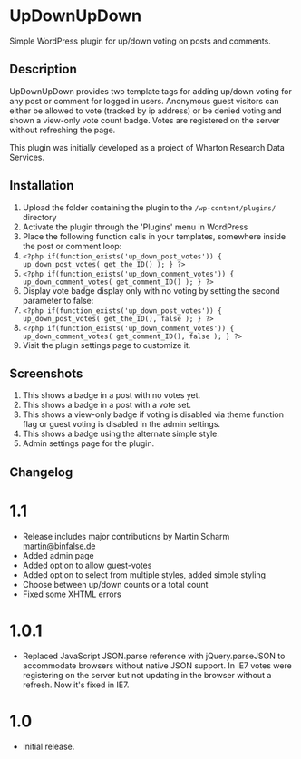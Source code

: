 # UpDownUpDown #

Simple WordPress plugin for up/down voting on posts and comments.

## Description ##

UpDownUpDown provides two template tags for adding up/down voting for any post or comment for logged in users. Anonymous guest visitors can either be allowed to vote (tracked by ip address) or be denied voting and shown a view-only vote count badge. Votes are registered on the server without refreshing the page.

This plugin was initially developed as a project of Wharton Research Data Services.
  
## Installation ##

1. Upload the folder containing the plugin to the `/wp-content/plugins/` directory
1. Activate the plugin through the 'Plugins' menu in WordPress
1. Place the following function calls in your templates, somewhere inside the post or comment loop:
  1. `<?php if(function_exists('up_down_post_votes')) { up_down_post_votes( get_the_ID() ); } ?>`
  1. `<?php if(function_exists('up_down_comment_votes')) { up_down_comment_votes( get_comment_ID() ); } ?>`
1. Display vote badge display only with no voting by setting the second parameter to false:
  1. `<?php if(function_exists('up_down_post_votes')) { up_down_post_votes( get_the_ID(), false ); } ?>`
  1. `<?php if(function_exists('up_down_comment_votes')) { up_down_comment_votes( get_comment_ID(), false ); } ?>`
1. Visit the plugin settings page to customize it.

## Screenshots ##

1. This shows a badge in a post with no votes yet.
2. This shows a badge in a post with a vote set.
3. This shows a view-only badge if voting is disabled via theme function flag or guest voting is disabled in the admin settings.
4. This shows a badge using the alternate simple style.
5. Admin settings page for the plugin.

## Changelog ##

# 1.1 #
* Release includes major contributions by Martin Scharm <martin@binfalse.de>
* Added admin page
* Added option to allow guest-votes
* Added option to select from multiple styles, added simple styling
* Choose between up/down counts or a total count
* Fixed some XHTML errors

# 1.0.1 #
* Replaced JavaScript JSON.parse reference with jQuery.parseJSON to accommodate browsers without native JSON support. In IE7 votes were registering on the server but not updating in the browser without a refresh. Now it's fixed in IE7.

# 1.0 #
* Initial release.